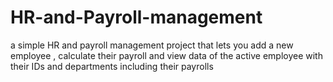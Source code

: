 # HR-and-Payroll-management
a simple HR and payroll management project that lets you add a new employee , calculate their payroll and view data of the active employee with their IDs and departments including their payrolls 
